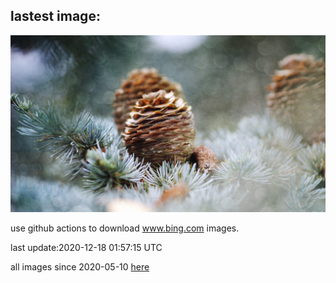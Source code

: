 ## lastest image:
![](images/PineconesSwap.jpg)

use github actions to download www.bing.com images.

last update:2020-12-18 01:57:15 UTC

all images since 2020-05-10 [here](https://github.com/counter2015/bing-daily-images/tree/master/images) 
